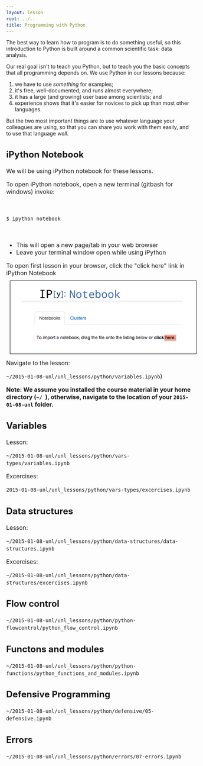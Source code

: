 ```yaml
---
layout: lesson
root: ../..
title: Programming with Python
---
```

The best way to learn how to program is to do something useful,
so this introduction to Python is built around a common scientific task:
data analysis.

Our real goal isn't to teach you Python,
but to teach you the basic concepts that all programming depends on.
We use Python in our lessons because:

1.  we have to use *something* for examples;
2.  it's free, well-documented, and runs almost everywhere;
3.  it has a large (and growing) user base among scientists; and
4.  experience shows that it's easier for novices to pick up than most other languages.

But the two most important things are
to use whatever language your colleagues are using,
so that you can share you work with them easily,
and to use that language *well*.

<div style="font-size:medium">
<h2>iPython Notebook</h2>
We will be using iPython notebook for these lessons.
<p>To open iPython notebook, open a new terminal (gitbash for windows) invoke:</p>
<br>
<p><code>$ ipython notebook</code></p>
<br>
<ul>
<li>This will open a new page/tab in your web browser</li>
<li>Leave your terminal window open while using iPython</li>
</ul>

To open first lesson in your browser, click the "click here" link in iPython Notebook <br>
<img src="ipython_link.png" style="border:1px solid black;width:600px;margin:10px" />
<br clear="all" />
Navigate to the lesson:
<p><code>~/2015-01-08-unl/unl_lessons/python/variables.ipynb</code>)</p>

<b>Note: We assume you installed the course material in your home directory (<code>~/ </code>),
otherwise, navigate to the location of your <code>2015-01-08-unl</code> folder.</b>

<h2>Variables</h2>
Lesson:
<p><code>~/2015-01-08-unl/unl_lessons/python/vars-types/variables.ipynb</code></p>
Excercises:
<p><code>2015-01-08-unl/unl_lessons/python/vars-types/excercises.ipynb </code></p>

<h2>Data structures</h2>
Lesson:
<p><code>~/2015-01-08-unl/unl_lessons/python/data-structures/data-structures.ipynb</code></p>
Excercises:
<p><code>~/2015-01-08-unl/unl_lessons/python/data-structures/excercises.ipynb </code> </p>

<h2>Flow control</h2>
<p><code>~/2015-01-08-unl/unl_lessons/python/python-flowcontrol/python_flow_control.ipynb</code></p>

<h2>Functons and modules</h2>
<p><code>~/2015-01-08-unl/unl_lessons/python/python-functions/python_functions_and_modules.ipynb</code></p>

<h2>Defensive Programming</h2>
<p><code>~/2015-01-08-unl/unl_lessons/python/defensive/05-defensive.ipynb</code></p>

<h2>Errors</h2>
<p><code>~/2015-01-08-unl/unl_lessons/python/errors/07-errors.ipynb</code></p>

</div>

